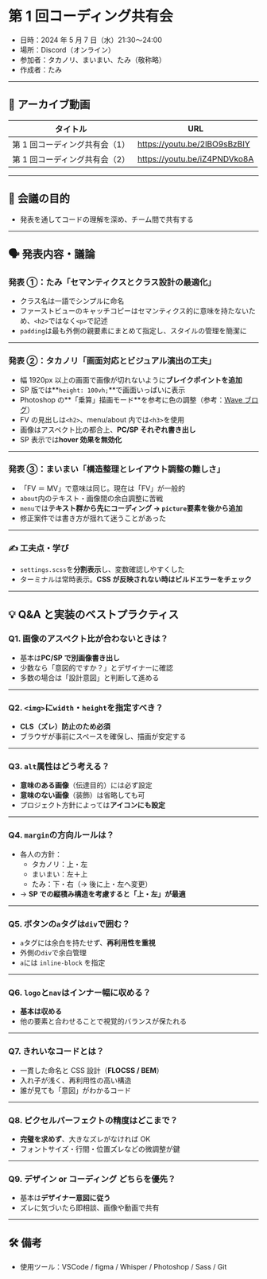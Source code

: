 # 第 1 回コーディング共有会

- 日時：2024 年 5 月 7 日（水）21:30〜24:00
- 場所：Discord（オンライン）
- 参加者：タカノリ、まいまい、たみ（敬称略）
- 作成者：たみ

---

## 🎥 アーカイブ動画

| タイトル                       | URL                          |
| ------------------------------ | ---------------------------- |
| 第 1 回コーディング共有会（1） | https://youtu.be/2lBO9sBzBIY |
| 第 1 回コーディング共有会（2） | https://youtu.be/iZ4PNDVko8A |

---

## 🎯 会議の目的

- 発表を通してコードの理解を深め、チーム間で共有する

---

## 🗣 発表内容・議論

### 発表 ①：たみ「セマンティクスとクラス設計の最適化」

- クラス名は一語でシンプルに命名
- ファーストビューのキャッチコピーはセマンティクス的に意味を持たないため、`<h2>`ではなく`<p>`で記述
- `padding`は最も外側の親要素にまとめて指定し、スタイルの管理を簡潔に

---

### 発表 ②：タカノリ「画面対応とビジュアル演出の工夫」

- 幅 1920px 以上の画面で画像が切れないように**ブレイクポイントを追加**
- SP 版では**`height: 100vh;`**で画面いっぱいに表示
- Photoshop の**「乗算」描画モード**を参考に色の調整（参考：[Wave ブログ](https://www.wave-inc.co.jp/weblog/?p=1585)）
- FV の見出しは`<h2>`、menu/about 内では`<h3>`を使用
- 画像はアスペクト比の都合上、**PC/SP それぞれ書き出し**
- SP 表示では**hover 効果を無効化**

---

### 発表 ③：まいまい「構造整理とレイアウト調整の難しさ」

- 「FV ＝ MV」で意味は同じ。現在は「FV」が一般的
- `about`内のテキスト・画像間の余白調整に苦戦
- `menu`では**テキスト群から先にコーディング → `picture`要素を後から追加**
- 修正案件では書き方が揺れて迷うことがあった

---

### ✍️ 工夫点・学び

- `settings.scss`を**分割表示**し、変数確認しやすくした
- ターミナルは常時表示。**CSS が反映されない時はビルドエラーをチェック**

---

## 💡 Q&A と実装のベストプラクティス

### Q1. 画像のアスペクト比が合わないときは？

- 基本は**PC/SP で別画像書き出し**
- 少数なら「意図的ですか？」とデザイナーに確認
- 多数の場合は「設計意図」と判断して進める

---

### Q2. `<img>`に`width`・`height`を指定すべき？

- **CLS（ズレ）防止のため必須**
- ブラウザが事前にスペースを確保し、描画が安定する

---

### Q3. `alt`属性はどう考える？

- **意味のある画像**（伝達目的）には必ず設定
- **意味のない画像**（装飾）は省略しても可
- プロジェクト方針によっては**アイコンにも設定**

---

### Q4. `margin`の方向ルールは？

- 各人の方針：
  - タカノリ：上・左
  - まいまい：左＋上
  - たみ：下・右（→ 後に上・左へ変更）
- → **SP での縦積み構造を考慮すると「上・左」が最適**

---

### Q5. ボタンの`a`タグは`div`で囲む？

- `a`タグには余白を持たせず、**再利用性を重視**
- 外側の`div`で余白管理
- `a`には `inline-block` を指定

---

### Q6. `logo`と`nav`はインナー幅に収める？

- **基本は収める**
- 他の要素と合わせることで視覚的バランスが保たれる

---

### Q7. きれいなコードとは？

- 一貫した命名と CSS 設計（**FLOCSS / BEM**）
- 入れ子が浅く、再利用性の高い構造
- 誰が見ても「意図」がわかるコード

---

### Q8. ピクセルパーフェクトの精度はどこまで？

- **完璧を求めず**、大きなズレがなければ OK
- フォントサイズ・行間・位置ズレなどの微調整が鍵

---

### Q9. デザイン or コーディング どちらを優先？

- 基本は**デザイナー意図に従う**
- ズレに気づいたら即相談、画像や動画で共有

---

## 🛠 備考

- 使用ツール：VSCode / figma / Whisper / Photoshop / Sass / Git
